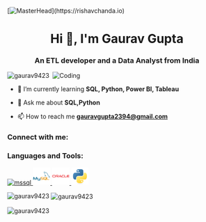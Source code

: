 [![MasterHead](https://1.bp.blogspot.com/-7A4WynwLsM...)](https://rishavchanda.io)
<h1 align="center">Hi 👋, I'm Gaurav Gupta</h1>
<h3 align="center">An ETL developer and a Data Analyst from India</h3>
<img align="right" alt="Coding" width="400" src="https://i.pinimg.com/originals/d7/25/4e/d7254e416786f83b2d03434983596c7d.gif">

<p align="left"> <img src="https://komarev.com/ghpvc/?username=gaurav9423&label=Profile%20views&color=0e75b6&style=flat" alt="gaurav9423" /> </p>

- 🌱 I’m currently learning **SQL, Python, Power BI, Tableau**

- 💬 Ask me about **SQL,Python**

- 📫 How to reach me **gauravgupta2394@gmail.com**

<h3 align="left">Connect with me:</h3>
<p align="left">
</p>

<h3 align="left">Languages and Tools:</h3>
<p align="left"> <a href="https://www.microsoft.com/en-us/sql-server" target="_blank" rel="noreferrer"> <img src="https://www.svgrepo.com/show/303229/microsoft-sql-server-logo.svg" alt="mssql" width="40" height="40"/> </a> <a href="https://www.mysql.com/" target="_blank" rel="noreferrer"> <img src="https://raw.githubusercontent.com/devicons/devicon/master/icons/mysql/mysql-original-wordmark.svg" alt="mysql" width="40" height="40"/> </a> <a href="https://www.oracle.com/" target="_blank" rel="noreferrer"> <img src="https://raw.githubusercontent.com/devicons/devicon/master/icons/oracle/oracle-original.svg" alt="oracle" width="40" height="40"/> </a> <a href="https://www.python.org" target="_blank" rel="noreferrer"> <img src="https://raw.githubusercontent.com/devicons/devicon/master/icons/python/python-original.svg" alt="python" width="40" height="40"/> </a> </p>

<p><img align="left" src="https://github-readme-stats.vercel.app/api/top-langs?username=gaurav9423&show_icons=true&locale=en&layout=compact" alt="gaurav9423" /></p>

<p>&nbsp;<img align="center" src="https://github-readme-stats.vercel.app/api?username=gaurav9423&show_icons=true&locale=en" alt="gaurav9423" /></p>

<p><img align="center" src="https://github-readme-streak-stats.herokuapp.com/?user=gaurav9423&" alt="gaurav9423" /></p>

